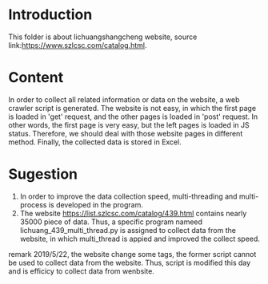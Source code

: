 # Introduction
This folder is about lichuangshangcheng website, source link:https://www.szlcsc.com/catalog.html.

# Content
In order to collect all related information or data on the website, a web crawler script is generated.
The website is not easy, in which the first page is loaded in 'get' request, and the other pages is loaded in 'post' request.
In other words, the first page is very easy, but the left pages is loaded in JS status.
Therefore, we should deal with those website pages in different method.
Finally, the collected data is stored in Excel.

# Sugestion
1. In order to improve the data collection speed, multi-threading and multi-process is developed in the program.
2. The website https://list.szlcsc.com/catalog/439.html contains nearly 35000 piece of data. Thus, a specific program nameed lichuang_439_multi_thread.py is assigned to collect data from the website, in which multi_thread is appied and improved the collect speed.

remark
2019/5/22, the website change some tags, the former script cannot be used to collect data from the website.
Thus, script is modified this day and is efficicy to collect data from wenbsite.
